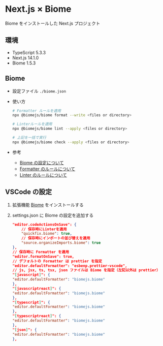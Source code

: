 # Next.js × Biome

Biome をインストールした Next.js プロジェクト

## 環境

- TypeScript 5.3.3
- Next.js 14.1.0
- Biome 1.5.3

## Biome

- 設定ファイル `./biome.json`

- 使い方

  ```bash
  # Formatter ルールを適用
  npx @biomejs/biome format --write <files or directory>

  # Linterルールを適用
  npx @biomejs/biome lint --apply <files or directory>

  # 上記を一括で実行
  npx @biomejs/biome check --apply <files or directory>
  ```

- 参考

  - [Biome の設定について](https://biomejs.dev/ja/reference/configuration/)
  - [Formatter のルールについて](https://biomejs.dev/ja/reference/configuration/#formatter)
  - [Linter のルールについて](https://biomejs.dev/ja/linter/rules/)

## VSCode の設定

1.  拡張機能 [Biome](https://marketplace.visualstudio.com/items?itemName=biomejs.biome) をインストールする
2.  settings.json に Biome の設定を追加する

    ```json
    "editor.codeActionsOnSave": {
        // 保存時にLinterを適用
        "quickfix.biome": true,
        // 保存時にインポートの並び替えを適用
        "source.organizeImports.biome": true
    },
    // 保存時に Formatter を適用
    "editor.formatOnSave": true,
    // デフォルトの Formatter は prettier を指定
    "editor.defaultFormatter": "esbenp.prettier-vscode",
    // js, jsx, ts, tsx, json ファイルは Biome を指定（左記以外は prettier）
    "[javascript]": {
    "editor.defaultFormatter": "biomejs.biome"
    },
    "[javascriptreact]": {
    "editor.defaultFormatter": "biomejs.biome"
    },
    "[typescript]": {
    "editor.defaultFormatter": "biomejs.biome"
    },
    "[typescriptreact]": {
    "editor.defaultFormatter": "biomejs.biome"
    },
    "[json]": {
    "editor.defaultFormatter": "biomejs.biome"
    },
    ```
